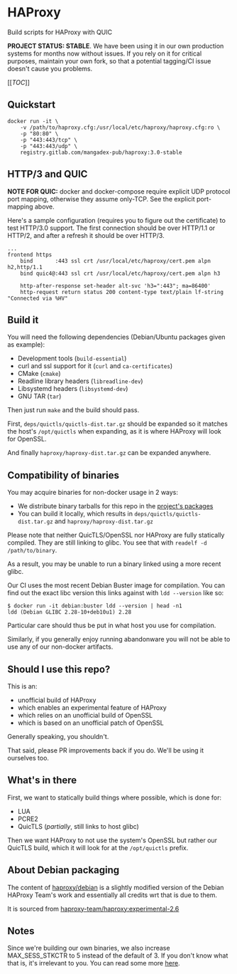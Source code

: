 # HAProxy

Build scripts for HAProxy with QUIC

**PROJECT STATUS: STABLE**. We have been using it in our own production systems
for months now without issues. If you rely on it for critical purposes, maintain
your own fork, so that a potential tagging/CI issue doesn't cause you problems.

[[_TOC_]]

## Quickstart

```shell
docker run -it \
    -v /path/to/haproxy.cfg:/usr/local/etc/haproxy/haproxy.cfg:ro \
    -p "80:80" \
    -p "443:443/tcp" \
    -p "443:443/udp" \
    registry.gitlab.com/mangadex-pub/haproxy:3.0-stable
```

## HTTP/3 and QUIC

**NOTE FOR QUIC:** docker and docker-compose require explicit UDP protocol port
mapping, otherwise they assume only-TCP. See the explicit port-mapping above.

Here's a sample configuration (requires you to figure out the certificate) to
test HTTP/3.0 support. The first connection should be over HTTP/1.1 or HTTP/2,
and
after a refresh it should be over HTTP/3.

```haproxy
...
frontend https
    bind       :443 ssl crt /usr/local/etc/haproxy/cert.pem alpn h2,http/1.1
    bind quic4@:443 ssl crt /usr/local/etc/haproxy/cert.pem alpn h3

    http-after-response set-header alt-svc 'h3=":443"; ma=86400'
    http-request return status 200 content-type text/plain lf-string "Connected via %HV"
```

## Build it

You will need the following dependencies (Debian/Ubuntu packages given as
example):

- Development tools (`build-essential`)
- curl and ssl support for it (`curl` and `ca-certificates`)
- CMake (`cmake`)
- Readline library headers (`libreadline-dev`)
- Libsystemd headers (`libsystemd-dev`)
- GNU TAR (`tar`)

Then just run `make` and the build should pass.

First, `deps/quictls/quictls-dist.tar.gz` should be expanded so it matches the
host's
`/opt/quictls` when expanding, as it is where HAProxy will look for OpenSSL.

And finally `haproxy/haproxy-dist.tar.gz` can be expanded anywhere.

## Compatibility of binaries

You may acquire binaries for non-docker usage in 2 ways:

- We distribute binary tarballs for this repo in
  the [project's packages](https://gitlab.com/mangadex-pub/haproxy/-/packages)
- You can build it locally, which results in `deps/quictls/quictls-dist.tar.gz`
  and `haproxy/haproxy-dist.tar.gz`

Please note that neither QuicTLS/OpenSSL nor HAProxy are fully statically
compiled. They are still linking to glibc. You see that
with `readelf -d /path/to/binary`.

As a result, you may be unable to run a binary linked using a more recent glibc.

Our CI uses the most recent Debian Buster image for compilation. You can find
out the exact libc version this links against with `ldd --version` like so:

```shell
$ docker run -it debian:buster ldd --version | head -n1
ldd (Debian GLIBC 2.28-10+deb10u1) 2.28
```

Particular care should thus be put in what host you use for compilation.

Similarly, if you generally enjoy running abandonware you will not be able to
use any of our non-docker artifacts.

## Should I use this repo?

This is an:

- unofficial build of HAProxy
- which enables an experimental feature of HAProxy
- which relies on an unofficial build of OpenSSL
- which is based on an unofficial patch of OpenSSL

Generally speaking, you shouldn't.

That said, please PR improvements back if you do. We'll be using it ourselves
too.

## What's in there

First, we want to statically build things where possible, which is done for:

- LUA
- PCRE2
- QuicTLS (*partially*, still links to host glibc)

Then we want HAProxy to not use the system's OpenSSL but rather our QuicTLS
build, which
it will look for at the `/opt/quictls` prefix.

## About Debian packaging

The content of [haproxy/debian](haproxy/debian) is a slightly modified version
of the Debian HAProxy Team's work and essentially all credits wrt that is due to
them.

It is sourced
from [haproxy-team/haproxy:experimental-2.6](https://salsa.debian.org/haproxy-team/haproxy/-/tree/experimental-2.6)

## Notes

Since we're building our own binaries, we also increase MAX_SESS_STKCTR to 5
instead of the default of 3. If you don't know what that is, it's irrelevant to
you. You can read some
more [here](https://github.com/haproxy/haproxy/issues/1565).
